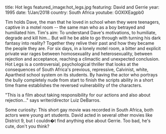 title: Hot legs
featured_image:hot_legs.jpg
featuring: David and Gerrie
year: 1995
date: 1/Jan/2018
country: South Africa
youtube: GOXlXEagpb0

Tim holds Dave, the man that he loved in school when they were teenagers, captive in a motel room -- the same man who as a boy betrayed and humiliated him. Tim's aim: To understand Dave's motivations, to humiliate, degrade and kill him... But will he be able to go through with turning his dark fantasy into reality?  Together they relive their past and how they became the people they are. For six days, in a lonely motel room, a bitter and explicit private war rages between homosexuality and heterosexuality, between rejection and acceptance, reaching a climactic and unexpected conclusion.  Hot Legs is a controversial, psychological thriller that looks at the consequences of South Africa's previous, repressive, Calvinist, white, Apartheid school system on its students. By having the actor who portrays the bully completely nude from start to finish the scripts ability in a short time frame establishes the reversed vulnerability of the characters.

"This is a film about taking responsibility for our actions and also about rejection..." says writer/director Luiz DeBarros.  

Some curiosity:
This short gay movie was recorded in South Africa, both actors were young art students. David acted in several other movies like District 9, but I couldn�t find anything else about Gerrie. Too bad, he's cute, don't you think?